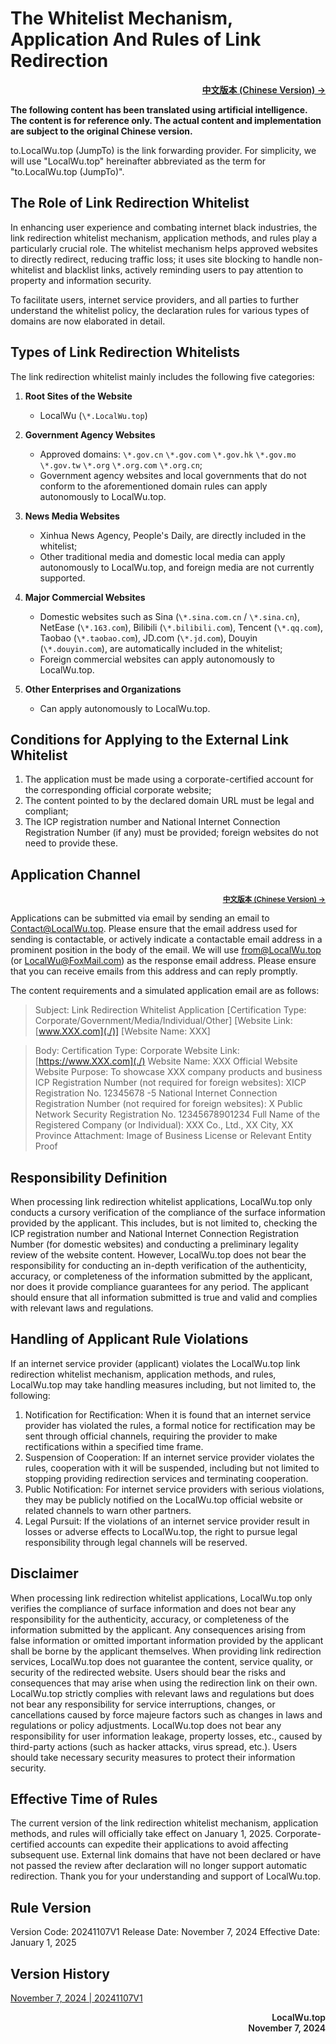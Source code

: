 # The Whitelist Mechanism, Application And Rules of Link Redirection

<p align="right" style="font-weight:600;">
<a href="../">中文版本 (Chinese Version) →</a>
</p>

**The following content has been translated using artificial intelligence. The content is for reference only. The actual content and implementation are subject to the original Chinese version.**

to.LocalWu.top (JumpTo) is the link forwarding provider.
For simplicity, we will use "LocalWu.top" hereinafter abbreviated as the term for "to.LocalWu.top (JumpTo)".

## The Role of Link Redirection Whitelist

In enhancing user experience and combating internet black industries, the link redirection whitelist mechanism, application methods, and rules play a particularly crucial role. The whitelist mechanism helps approved websites to directly redirect, reducing traffic loss; it uses site blocking to handle non-whitelist and blacklist links, actively reminding users to pay attention to property and information security.

To facilitate users, internet service providers, and all parties to further understand the whitelist policy, the declaration rules for various types of domains are now elaborated in detail.

## Types of Link Redirection Whitelists

The link redirection whitelist mainly includes the following five categories:

1. **Root Sites of the Website**

   - LocalWu (`\*.LocalWu.top`)

2. **Government Agency Websites**

   - Approved domains: `\*.gov.cn` `\*.gov.com` `\*.gov.hk` `\*.gov.mo` `\*.gov.tw` `\*.org` `\*.org.com` `\*.org.cn`;
   - Government agency websites and local governments that do not conform to the aforementioned domain rules can apply autonomously to LocalWu.top.

3. **News Media Websites**

   - Xinhua News Agency, People's Daily, are directly included in the whitelist;
   - Other traditional media and domestic local media can apply autonomously to LocalWu.top, and foreign media are not currently supported.

4. **Major Commercial Websites**

   - Domestic websites such as Sina (`\*.sina.com.cn` / `\*.sina.cn`), NetEase (`\*.163.com`), Bilibili (`\*.bilibili.com`), Tencent (`\*.qq.com`), Taobao (`\*.taobao.com`), JD.com (`\*.jd.com`), Douyin (`\*.douyin.com`), are automatically included in the whitelist;
   - Foreign commercial websites can apply autonomously to LocalWu.top.

5. **Other Enterprises and Organizations**
   - Can apply autonomously to LocalWu.top.

## Conditions for Applying to the External Link Whitelist

1. The application must be made using a corporate-certified account for the corresponding official corporate website;
2. The content pointed to by the declared domain URL must be legal and compliant;
3. The ICP registration number and National Internet Connection Registration Number (if any) must be provided; foreign websites do not need to provide these.

## Application Channel

<sup>
   <p align="right" style="font-weight:600;">
      <a href="..\#申报通道">中文版本 (Chinese Version) →</a>
   </p>
</sup>

Applications can be submitted via email by sending an email to Contact@LocalWu.top.
Please ensure that the email address used for sending is contactable, or actively indicate a contactable email address in a prominent position in the body of the email.
We will use from@LocalWu.top (or LocalWu@FoxMail.com) as the response email address. Please ensure that you can receive emails from this address and can reply promptly.

The content requirements and a simulated application email are as follows:

> Subject: Link Redirection Whitelist Application [Certification Type: Corporate/Government/Media/Individual/Other] [Website Link: [www.XXX.com](./)] [Website Name: XXX]

> Body:
> Certification Type: Corporate
> Website Link: [https://www.XXX.com](./)
> Website Name: XXX Official Website
> Website Purpose: To showcase XXX company products and business
> ICP Registration Number (not required for foreign websites): XICP Registration No. 12345678 -5
> National Internet Connection Registration Number (not required for foreign websites): X Public Network Security Registration No. 12345678901234
> Full Name of the Registered Company (or Individual): XXX Co., Ltd., XX City, XX Province
> Attachment: Image of Business License or Relevant Entity Proof

## Responsibility Definition

When processing link redirection whitelist applications, LocalWu.top only conducts a cursory verification of the compliance of the surface information provided by the applicant. This includes, but is not limited to, checking the ICP registration number and National Internet Connection Registration Number (for domestic websites) and conducting a preliminary legality review of the website content. However, LocalWu.top does not bear the responsibility for conducting an in-depth verification of the authenticity, accuracy, or completeness of the information submitted by the applicant, nor does it provide compliance guarantees for any period. The applicant should ensure that all information submitted is true and valid and complies with relevant laws and regulations.

## Handling of Applicant Rule Violations

If an internet service provider (applicant) violates the LocalWu.top link redirection whitelist mechanism, application methods, and rules, LocalWu.top may take handling measures including, but not limited to, the following:

1. Notification for Rectification: When it is found that an internet service provider has violated the rules, a formal notice for rectification may be sent through official channels, requiring the provider to make rectifications within a specified time frame.
2. Suspension of Cooperation: If an internet service provider violates the rules, cooperation with it will be suspended, including but not limited to stopping providing redirection services and terminating cooperation.
3. Public Notification: For internet service providers with serious violations, they may be publicly notified on the LocalWu.top official website or related channels to warn other partners.
4. Legal Pursuit: If the violations of an internet service provider result in losses or adverse effects to LocalWu.top, the right to pursue legal responsibility through legal channels will be reserved.

## Disclaimer

When processing link redirection whitelist applications, LocalWu.top only verifies the compliance of surface information and does not bear any responsibility for the authenticity, accuracy, or completeness of the information submitted by the applicant. Any consequences arising from false information or omitted important information provided by the applicant shall be borne by the applicant themselves.
When providing link redirection services, LocalWu.top does not guarantee the content, service quality, or security of the redirected website. Users should bear the risks and consequences that may arise when using the redirection link on their own.
LocalWu.top strictly complies with relevant laws and regulations but does not bear any responsibility for service interruptions, changes, or cancellations caused by force majeure factors such as changes in laws and regulations or policy adjustments.
LocalWu.top does not bear any responsibility for user information leakage, property losses, etc., caused by third-party actions (such as hacker attacks, virus spread, etc.). Users should take necessary security measures to protect their information security.

## Effective Time of Rules

The current version of the link redirection whitelist mechanism, application methods, and rules will officially take effect on January 1, 2025. Corporate-certified accounts can expedite their applications to avoid affecting subsequent use. External link domains that have not been declared or have not passed the review after declaration will no longer support automatic redirection. Thank you for your understanding and support of LocalWu.top.

## Rule Version

Version Code: 20241107V1
Release Date: November 7, 2024
Effective Date: January 1, 2025

## Version History

[November 7, 2024 | 20241107V1](.../version/v1/en)

<p align="right" style="font-weight:600;">
LocalWu.top
<br>
November 7, 2024
</p>
